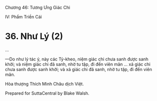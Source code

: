  

Chương 46: Tương Ưng Giác Chi

IV: Phẩm Triền Cái

# 36\. Như Lý (2)

…

—Do như lý tác ý, này các Tỷ-kheo, niệm giác chi chưa sanh được sanh khởi; và niệm giác chi đã sanh, nhờ tu tập, đi đến viên mãn … xả giác chi chưa sanh được sanh khởi; và xả giác chi đã sanh, nhờ tu tập, đi đến viên mãn.

Hòa thượng Thích Minh Châu dịch Việt.

Prepared for SuttaCentral by Blake Walsh.